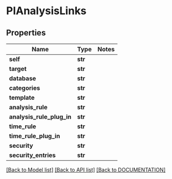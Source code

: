# PIAnalysisLinks

## Properties
Name | Type | Notes
------------ | ------------- | -------------
**self** | **str**
**target** | **str**
**database** | **str**
**categories** | **str**
**template** | **str**
**analysis_rule** | **str**
**analysis_rule_plug_in** | **str**
**time_rule** | **str**
**time_rule_plug_in** | **str**
**security** | **str**
**security_entries** | **str**

[[Back to Model list]](../../DOCUMENTATION.md#documentation-for-models) [[Back to API list]](../../DOCUMENTATION.md#documentation-for-api-endpoints) [[Back to DOCUMENTATION]](../../DOCUMENTATION.md)
